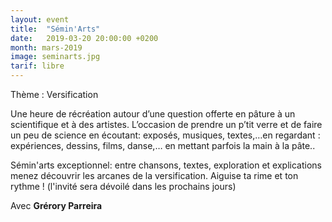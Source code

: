 ```yaml
---
layout: event
title:  "Sémin'Arts"
date:   2019-03-20 20:00:00 +0200
month: mars-2019
image: seminarts.jpg
tarif: libre
---
```


Thème : Versification  

Une heure de récréation autour d’une question offerte en pâture à un scientifique et à des artistes. L’occasion de prendre un p’tit verre et de faire un peu de science en écoutant: exposés, musiques, textes,…en regardant : expériences, dessins, films, danse,… en mettant parfois la main à la pâte..

Sémin'arts exceptionnel: entre chansons, textes, exploration et explications menez découvrir les arcanes de la versification. Aiguise ta rime et ton rythme ! (l'invité sera dévoilé dans les prochains jours)

Avec **Grérory Parreira**
